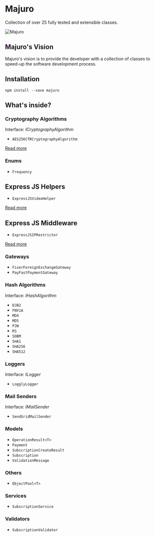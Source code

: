 # Majuro

Collection of over 25 fully tested and extensible classes.

![Majuro](https://i1.wp.com/www.theglobalcouple.com/wp-content/uploads/2015/10/majuro-13.jpg)

## Majuro's Vision

Majuro's vision is to provide the developer with a collection of classes to speed-up the software development process.

## Installation

`npm install --save majuro`

## What's inside?

### Cryptography Algorithms

Interface: *ICryptographyAlgorithm*

* `AES256CTRCryptographyAlgorithm`

[Read more](https://github.com/barend-erasmus/majuro/tree/master/src/cryptography-algorithms)

### Enums

* `Frequency`

## Express JS Helpers

* `ExpressJSVideoHelper`

[Read more](https://github.com/barend-erasmus/majuro/tree/master/src/expressjs-helpers)

## Express JS Middleware

* `ExpressJSIPRestrictor`

[Read more](https://github.com/barend-erasmus/majuro/tree/master/src/expressjs-middleware)

### Gateways

* `FixerForeignExchangeGateway`
* `PayFastPaymentGateway`

### Hash Algorithms

Interface: *IHashAlgorithm*

* `DJB2`
* `FNV1A`
* `MD4`
* `MD5`
* `PJW`
* `RS`
* `SDBM`
* `SHA1`
* `SHA256`
* `SHA512`

### Loggers

Interface: *ILogger*

* `LogglyLogger`

### Mail Senders

Interface: *IMailSender*

* `SendGridMailSender`

### Models

* `OperationResult<T>`
* `Payment`
* `SubscriptionCreateResult`
* `Subscription`
* `ValidationMessage`

### Others

* `ObjectPool<T>`

### Services

* `SubscriptionService`

### Validators

* `SubscriptionValidator`